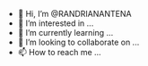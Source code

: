 - 👋 Hi, I’m @RANDRIANANTENA
- 👀 I’m interested in ...
- 🌱 I’m currently learning ...
- 💞️ I’m looking to collaborate on ...
- 📫 How to reach me ...

<!---
RANDRIANANTENA/RANDRIANANTENA is a ✨ special ✨ repository because its `README.md` (this file) appears on your GitHub profile.
You can click the Preview link to take a look at your changes.
--->
